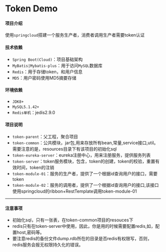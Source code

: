 # Token Demo

#### 项目介绍
使用`springcloud`搭建一个服务生产者，消费者调用生产者需要token认证

#### 技术依赖 ####

- `Spring Boot(Cloud)`：项目基础架构
- `MyBatis|Mybatis-plus`：用于访问`MySQL`数据库 
- `Redis`：用于存储token，和用户信息
- `MD5`：用户密码使用MD5摘要存储

#### 环境依赖 ####

- `JDK8+`
- `MySQL5.1.42+`
- `Redis单机`：jedis2.9.0

#### 项目说明 ####

- `token-parent`：父工程，聚合项目
- `token-common`：公共模块，jar包,用来存放所有bean,常量,service接口,util。需要注意的是，resources目录下有该项目的初始化sql
- `token-eureka-server`：eureka注册中心，用来注册服务，提供服务列表
- `token-server`：token服务模块，包含，token的创建，token的校验，重置有效时间，token的注销
- `token-module-01`：服务的生产者，提供了一个根据id查询用户的接口，需要token
- `token-module-02`：服务的调用者，提供了一个根据id查询用户的接口,该接口使用springcloud的ribbon+RestTemplate调用token-module-01

------

#### 注意事项 ####

- 初始化sql，只有一张表，在token-common项目的resouces下
- redis只有在token-server中使用，因此，你是用的时候需要配置redis,如，配置host,密码等。
- 要注意redis的备份文件dump.rdb所在的目录是否redis有权限写，否则，redis服务会报无权限持久化的错误。
